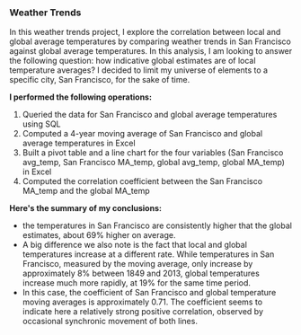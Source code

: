 ### Weather Trends

In this weather trends project, I explore the correlation between local and global average temperatures by 
comparing weather trends in San Francisco against global average temperatures. In this analysis, I am looking 
to answer the following question: how indicative global estimates are of local temperature averages? I decided 
to limit my universe of elements to a specific city, San Francisco, for the sake of time.

**I performed the following operations:**
1. Queried the data for San Francisco and global average temperatures using SQL
2. Computed a 4-year moving average of San Francisco and global average temperatures in Excel
4. Built a pivot table and a line chart for the four variables (San Francisco avg_temp, San Francisco MA_temp,
global avg_temp, global MA_temp) in Excel
5. Computed the correlation coefficient between the San Francisco MA_temp and the global MA_temp

**Here's the summary of my conclusions:**
* the temperatures in San Francisco are consistently higher that the global estimates, about 69% higher on average.
* A big difference we also note is the fact that local and global temperatures increase at a different rate. While 
temperatures in San Francisco, measured by the moving average, only increase by approximately 8% between 1849 and 2013, 
global temperatures increase much more rapidly, at 19% for the same time period.
* In this case, the coefficient of San Francisco and global temperature moving averages is approximately 0.71.
The coefficient seems to indicate here a relatively strong positive correlation, observed by occasional synchronic 
movement of both lines.

